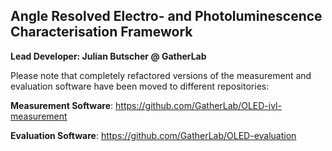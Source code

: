 ## Angle Resolved Electro- and Photoluminescence Characterisation Framework

__Lead Developer: Julian Butscher @ GatherLab__

Please note that completely refactored versions of the measurement and evaluation software have been moved to different repositories:

__Measurement Software__:
https://github.com/GatherLab/OLED-jvl-measurement

__Evaluation Software__:
https://github.com/GatherLab/OLED-evaluation
